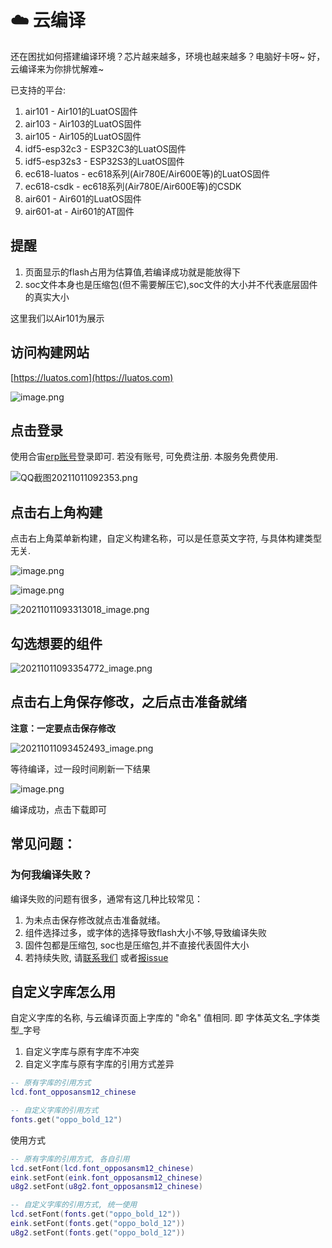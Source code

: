 # ☁️ 云编译

还在困扰如何搭建编译环境？芯片越来越多，环境也越来越多？电脑好卡呀~ 好，云编译来为你排忧解难~

已支持的平台:
1. air101       - Air101的LuatOS固件
2. air103       - Air103的LuatOS固件
3. air105       - Air105的LuatOS固件
4. idf5-esp32c3 - ESP32C3的LuatOS固件
5. idf5-esp32s3 - ESP32S3的LuatOS固件
6. ec618-luatos - ec618系列(Air780E/Air600E等)的LuatOS固件
6. ec618-csdk   - ec618系列(Air780E/Air600E等)的CSDK
8. air601       - Air601的LuatOS固件
8. air601-at    - Air601的AT固件

## 提醒

1. 页面显示的flash占用为估算值,若编译成功就是能放得下
2. soc文件本身也是压缩包(但不需要解压它),soc文件的大小并不代表底层固件的真实大小

这里我们以Air101为展示

## 访问构建网站

[https://luatos.com](https://luatos.com)

![image.png](https://cdn.openluat-luatcommunity.openluat.com/images/20211011092251619_image.png)

## 点击登录

使用合宙[erp账号](http://erp.openluat.com)登录即可. 若没有账号, 可免费注册. 本服务免费使用.

![QQ截图20211011092353.png](https://cdn.openluat-luatcommunity.openluat.com/images/20211011092608787_QQ截图20211011092353.png)

## 点击右上角构建

点击右上角菜单新构建，自定义构建名称，可以是任意英文字符, 与具体构建类型无关.

![image.png](https://cdn.openluat-luatcommunity.openluat.com/images/20211011092859451_image.png)

![image.png](https://cdn.openluat-luatcommunity.openluat.com/images/20211011092945203_image.png)

![20211011093313018_image.png](https://cdn.openluat-luatcommunity.openluat.com/images/20211011094139885_20211011093313018_image.png)

## 勾选想要的组件

![20211011093354772_image.png](https://cdn.openluat-luatcommunity.openluat.com/images/20211011094238218_20211011093354772_image.png)

## 点击右上角保存修改，之后点击准备就绪

**注意：一定要点击保存修改**

![20211011093452493_image.png](https://cdn.openluat-luatcommunity.openluat.com/images/20211011094345320_20211011093452493_image.png)

等待编译，过一段时间刷新一下结果

![image.png](https://cdn.openluat-luatcommunity.openluat.com/images/20211011093739823_image.png)

编译成功，点击下载即可

## **常见问题：**

### 为何我编译失败？

编译失败的问题有很多，通常有这几种比较常见：

1. 为未点击保存修改就点击准备就绪。
2. 组件选择过多，或字体的选择导致flash大小不够,导致编译失败
3. 固件包都是压缩包, soc也是压缩包,并不直接代表固件大小
4. 若持续失败, 请[联系我们](../../pages/supports.md) 或者[报issue](https://github.com/openLuat/LuatOS.git)

## 自定义字库怎么用

自定义字库的名称, 与云编译页面上字库的 "命名" 值相同. 即 字体英文名_字体类型_字号

1. 自定义字库与原有字库不冲突
2. 自定义字库与原有字库的引用方式差异

```lua
-- 原有字库的引用方式
lcd.font_opposansm12_chinese

-- 自定义字库的引用方式
fonts.get("oppo_bold_12")
```

使用方式

```lua
-- 原有字库的引用方式, 各自引用
lcd.setFont(lcd.font_opposansm12_chinese)
eink.setFont(eink.font_opposansm12_chinese)
u8g2.setFont(u8g2.font_opposansm12_chinese)

-- 自定义字库的引用方式, 统一使用
lcd.setFont(fonts.get("oppo_bold_12"))
eink.setFont(fonts.get("oppo_bold_12"))
u8g2.setFont(fonts.get("oppo_bold_12"))
```
